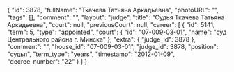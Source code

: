 {
    "id": 3878,
    "fullName": "Ткачева Татьяна Аркадьевна",
    "photoURL": "",
    "tags": [],
    "comment": "",
    "layout": "judge",
    "title": "Судья Ткачева Татьяна Аркадьевна",
    "court": null,
    "previousCourt": null,
    "career": [
        {
            "id": 5141,
            "term": 5,
            "type": "appointed",
            "court": {
                "id": "07-009-03-01",
                "name": "суд Центрального района г. Минска"
            },
            "extra": {
                "judge_id": 3878
            },
            "comment": "",
            "house_id": "07-009-03-01",
            "judge_id": 3878,
            "position": "судья",
            "term_type": "years",
            "timestamp": "2012-01-09",
            "decree_number": "22"
        }
    ]
}